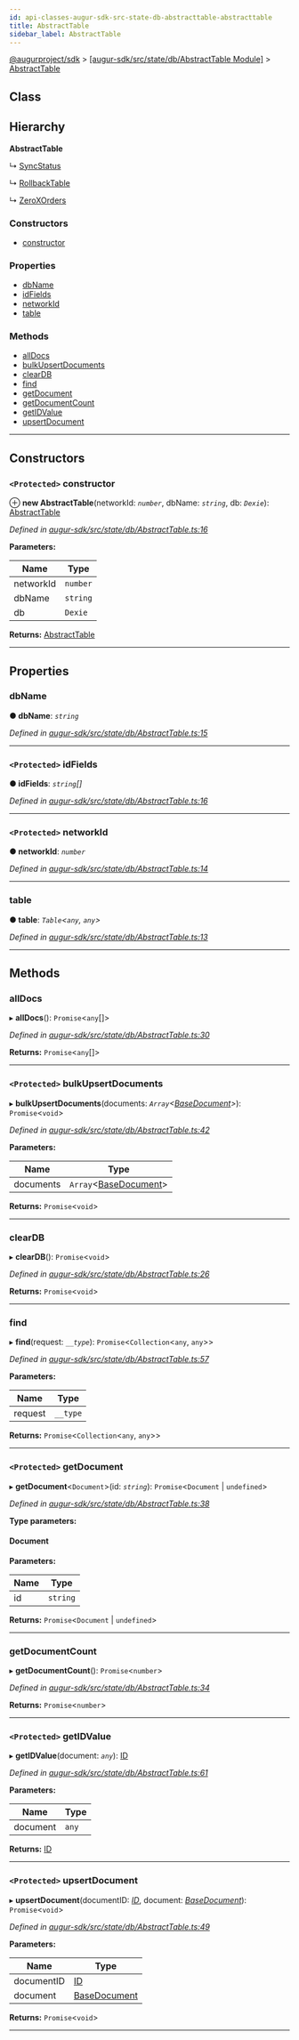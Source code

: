 ```yaml
---
id: api-classes-augur-sdk-src-state-db-abstracttable-abstracttable
title: AbstractTable
sidebar_label: AbstractTable
---
```


[@augurproject/sdk](api-readme.md) > [[augur-sdk/src/state/db/AbstractTable Module]](api-modules-augur-sdk-src-state-db-abstracttable-module.md) > [AbstractTable](api-classes-augur-sdk-src-state-db-abstracttable-abstracttable.md)

## Class

## Hierarchy

**AbstractTable**

↳  [SyncStatus](api-classes-augur-sdk-src-state-db-syncstatus-syncstatus.md)

↳  [RollbackTable](api-classes-augur-sdk-src-state-db-rollbacktable-rollbacktable.md)

↳  [ZeroXOrders](api-classes-augur-sdk-src-state-db-zeroxorders-zeroxorders.md)

### Constructors

* [constructor](api-classes-augur-sdk-src-state-db-abstracttable-abstracttable.md#constructor)

### Properties

* [dbName](api-classes-augur-sdk-src-state-db-abstracttable-abstracttable.md#dbname)
* [idFields](api-classes-augur-sdk-src-state-db-abstracttable-abstracttable.md#idfields)
* [networkId](api-classes-augur-sdk-src-state-db-abstracttable-abstracttable.md#networkid)
* [table](api-classes-augur-sdk-src-state-db-abstracttable-abstracttable.md#table)

### Methods

* [allDocs](api-classes-augur-sdk-src-state-db-abstracttable-abstracttable.md#alldocs)
* [bulkUpsertDocuments](api-classes-augur-sdk-src-state-db-abstracttable-abstracttable.md#bulkupsertdocuments)
* [clearDB](api-classes-augur-sdk-src-state-db-abstracttable-abstracttable.md#cleardb)
* [find](api-classes-augur-sdk-src-state-db-abstracttable-abstracttable.md#find)
* [getDocument](api-classes-augur-sdk-src-state-db-abstracttable-abstracttable.md#getdocument)
* [getDocumentCount](api-classes-augur-sdk-src-state-db-abstracttable-abstracttable.md#getdocumentcount)
* [getIDValue](api-classes-augur-sdk-src-state-db-abstracttable-abstracttable.md#getidvalue)
* [upsertDocument](api-classes-augur-sdk-src-state-db-abstracttable-abstracttable.md#upsertdocument)

---

## Constructors

<a id="constructor"></a>

### `<Protected>` constructor

⊕ **new AbstractTable**(networkId: *`number`*, dbName: *`string`*, db: *`Dexie`*): [AbstractTable](api-classes-augur-sdk-src-state-db-abstracttable-abstracttable.md)

*Defined in [augur-sdk/src/state/db/AbstractTable.ts:16](https://github.com/AugurProject/augur/blob/3727cd4ec9/packages/augur-sdk/src/state/db/AbstractTable.ts#L16)*

**Parameters:**

| Name | Type |
| ------ | ------ |
| networkId | `number` |
| dbName | `string` |
| db | `Dexie` |

**Returns:** [AbstractTable](api-classes-augur-sdk-src-state-db-abstracttable-abstracttable.md)

___

## Properties

<a id="dbname"></a>

###  dbName

**● dbName**: *`string`*

*Defined in [augur-sdk/src/state/db/AbstractTable.ts:15](https://github.com/AugurProject/augur/blob/3727cd4ec9/packages/augur-sdk/src/state/db/AbstractTable.ts#L15)*

___
<a id="idfields"></a>

### `<Protected>` idFields

**● idFields**: *`string`[]*

*Defined in [augur-sdk/src/state/db/AbstractTable.ts:16](https://github.com/AugurProject/augur/blob/3727cd4ec9/packages/augur-sdk/src/state/db/AbstractTable.ts#L16)*

___
<a id="networkid"></a>

### `<Protected>` networkId

**● networkId**: *`number`*

*Defined in [augur-sdk/src/state/db/AbstractTable.ts:14](https://github.com/AugurProject/augur/blob/3727cd4ec9/packages/augur-sdk/src/state/db/AbstractTable.ts#L14)*

___
<a id="table"></a>

###  table

**● table**: *`Table`<`any`, `any`>*

*Defined in [augur-sdk/src/state/db/AbstractTable.ts:13](https://github.com/AugurProject/augur/blob/3727cd4ec9/packages/augur-sdk/src/state/db/AbstractTable.ts#L13)*

___

## Methods

<a id="alldocs"></a>

###  allDocs

▸ **allDocs**(): `Promise`<`any`[]>

*Defined in [augur-sdk/src/state/db/AbstractTable.ts:30](https://github.com/AugurProject/augur/blob/3727cd4ec9/packages/augur-sdk/src/state/db/AbstractTable.ts#L30)*

**Returns:** `Promise`<`any`[]>

___
<a id="bulkupsertdocuments"></a>

### `<Protected>` bulkUpsertDocuments

▸ **bulkUpsertDocuments**(documents: *`Array`<[BaseDocument](api-interfaces-augur-sdk-src-state-db-abstracttable-basedocument.md)>*): `Promise`<`void`>

*Defined in [augur-sdk/src/state/db/AbstractTable.ts:42](https://github.com/AugurProject/augur/blob/3727cd4ec9/packages/augur-sdk/src/state/db/AbstractTable.ts#L42)*

**Parameters:**

| Name | Type |
| ------ | ------ |
| documents | `Array`<[BaseDocument](api-interfaces-augur-sdk-src-state-db-abstracttable-basedocument.md)> |

**Returns:** `Promise`<`void`>

___
<a id="cleardb"></a>

###  clearDB

▸ **clearDB**(): `Promise`<`void`>

*Defined in [augur-sdk/src/state/db/AbstractTable.ts:26](https://github.com/AugurProject/augur/blob/3727cd4ec9/packages/augur-sdk/src/state/db/AbstractTable.ts#L26)*

**Returns:** `Promise`<`void`>

___
<a id="find"></a>

###  find

▸ **find**(request: *`__type`*): `Promise`<`Collection`<`any`, `any`>>

*Defined in [augur-sdk/src/state/db/AbstractTable.ts:57](https://github.com/AugurProject/augur/blob/3727cd4ec9/packages/augur-sdk/src/state/db/AbstractTable.ts#L57)*

**Parameters:**

| Name | Type |
| ------ | ------ |
| request | `__type` |

**Returns:** `Promise`<`Collection`<`any`, `any`>>

___
<a id="getdocument"></a>

### `<Protected>` getDocument

▸ **getDocument**<`Document`>(id: *`string`*): `Promise`<`Document` \| `undefined`>

*Defined in [augur-sdk/src/state/db/AbstractTable.ts:38](https://github.com/AugurProject/augur/blob/3727cd4ec9/packages/augur-sdk/src/state/db/AbstractTable.ts#L38)*

**Type parameters:**

#### Document 
**Parameters:**

| Name | Type |
| ------ | ------ |
| id | `string` |

**Returns:** `Promise`<`Document` \| `undefined`>

___
<a id="getdocumentcount"></a>

###  getDocumentCount

▸ **getDocumentCount**(): `Promise`<`number`>

*Defined in [augur-sdk/src/state/db/AbstractTable.ts:34](https://github.com/AugurProject/augur/blob/3727cd4ec9/packages/augur-sdk/src/state/db/AbstractTable.ts#L34)*

**Returns:** `Promise`<`number`>

___
<a id="getidvalue"></a>

### `<Protected>` getIDValue

▸ **getIDValue**(document: *`any`*): [ID](api-modules-augur-sdk-src-state-db-abstracttable-module.md#id)

*Defined in [augur-sdk/src/state/db/AbstractTable.ts:61](https://github.com/AugurProject/augur/blob/3727cd4ec9/packages/augur-sdk/src/state/db/AbstractTable.ts#L61)*

**Parameters:**

| Name | Type |
| ------ | ------ |
| document | `any` |

**Returns:** [ID](api-modules-augur-sdk-src-state-db-abstracttable-module.md#id)

___
<a id="upsertdocument"></a>

### `<Protected>` upsertDocument

▸ **upsertDocument**(documentID: *[ID](api-modules-augur-sdk-src-state-db-abstracttable-module.md#id)*, document: *[BaseDocument](api-interfaces-augur-sdk-src-state-db-abstracttable-basedocument.md)*): `Promise`<`void`>

*Defined in [augur-sdk/src/state/db/AbstractTable.ts:49](https://github.com/AugurProject/augur/blob/3727cd4ec9/packages/augur-sdk/src/state/db/AbstractTable.ts#L49)*

**Parameters:**

| Name | Type |
| ------ | ------ |
| documentID | [ID](api-modules-augur-sdk-src-state-db-abstracttable-module.md#id) |
| document | [BaseDocument](api-interfaces-augur-sdk-src-state-db-abstracttable-basedocument.md) |

**Returns:** `Promise`<`void`>

___

